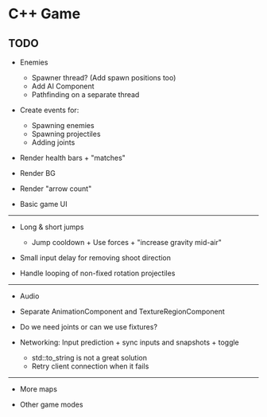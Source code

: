 # C++ Game

## TODO

* Enemies
	* Spawner thread? (Add spawn positions too)
	* Add AI Component
	* Pathfinding on a separate thread

* Create events for:
	* Spawning enemies
	* Spawning projectiles
	* Adding joints

* Render health bars + "matches"
* Render BG
* Render "arrow count"

* Basic game UI

---

* Long & short jumps
	* Jump cooldown + Use forces + "increase gravity mid-air"

* Small input delay for removing shoot direction
* Handle looping of non-fixed rotation projectiles

---

* Audio

* Separate AnimationComponent and TextureRegionComponent
* Do we need joints or can we use fixtures?

* Networking: Input prediction + sync inputs and snapshots + toggle
	* std::to_string is not a great solution
	* Retry client connection when it fails

----

* More maps

* Other game modes